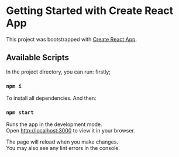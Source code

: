 # Getting Started with Create React App

This project was bootstrapped with [Create React App](https://github.com/facebook/create-react-app).

## Available Scripts

In the project directory, you can run:
firstly;
### `npm i`

To install all dependencies. And then:

### `npm start`

Runs the app in the development mode.\
Open [http://localhost:3000](http://localhost:3000) to view it in your browser.

The page will reload when you make changes.\
You may also see any lint errors in the console.
